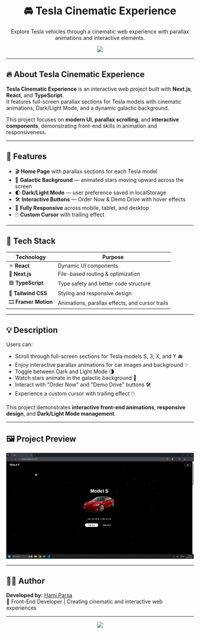 <div align="center">
  <h1>🚘 Tesla Cinematic Experience</h1>
  <p>Explore Tesla vehicles through a cinematic web experience with parallax animations and interactive elements.</p>
  <a href="https://hamiparsa.github.io/Tesla/">
    <img src="https://img.shields.io/badge/View_Live_Project-000?style=for-the-badge&logo=github&logoColor=white"/>
  </a>
</div>

---

## 🔥 About Tesla Cinematic Experience

**Tesla Cinematic Experience** is an interactive web project built with **Next.js**, **React**, and **TypeScript**.  
It features full-screen parallax sections for Tesla models with cinematic animations, Dark/Light Mode, and a dynamic galactic background.

This project focuses on **modern UI**, **parallax scrolling**, and **interactive components**, demonstrating front-end skills in animation and responsiveness.

---

## 🚀 Features

<ul>
  <li>🎬 <b>Home Page</b> with parallax sections for each Tesla model</li>
  <li>🌌 <b>Galactic Background</b> — animated stars moving upward across the screen</li>
  <li>🌓 <b>Dark/Light Mode</b> — user preference saved in localStorage</li>
  <li>🛠️ <b>Interactive Buttons</b> — Order Now & Demo Drive with hover effects</li>
  <li>📱 <b>Fully Responsive</b> across mobile, tablet, and desktop</li>
  <li>🖱️ <b>Custom Cursor</b> with trailing effect</li>
</ul>

---

## 🧠 Tech Stack

| Technology | Purpose |
|-------------|----------|
| ⚛️ **React** | Dynamic UI components |
| 🧭 **Next.js** | File-based routing & optimization |
| 🟦 **TypeScript** | Type safety and better code structure |
| 🎨 **Tailwind CSS** | Styling and responsive design |
| 🎞️ **Framer Motion** | Animations, parallax effects, and cursor trails |

---

## 💡 Description

Users can:

- Scroll through full-screen sections for Tesla models S, 3, X, and Y 🚘  
- Enjoy interactive parallax animations for car images and background ✨  
- Toggle between Dark and Light Mode 🌗  
- Watch stars animate in the galactic background 🌌  
- Interact with "Order Now" and "Demo Drive" buttons 🛠️  
- Experience a custom cursor with trailing effect 🖱️  

This project demonstrates **interactive front-end animations**, **responsive design**, and **Dark/Light Mode management**.

---

## 🖼️ Project Preview

<div align="center">
  <img src="/pic1.png" width="700px" />
</div>

---

## 👨‍💻 Author

**Developed by:** [Hami Parsa](https://github.com/hamiparsa)  
💬 Front-End Developer | Creating cinematic and interactive web experiences  

---

<div align="center">
  <img src="https://skillicons.dev/icons?i=react,next,typescript,tailwind,framer" />
</div>
